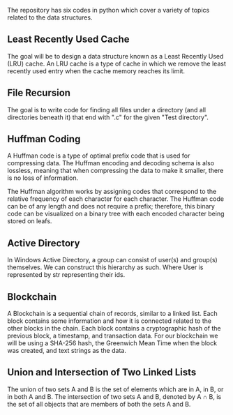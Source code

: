 The repository has six codes in python which cover a variety of topics related to the data structures.

## Least Recently Used Cache
The goal will be to design a data structure known as a Least Recently Used (LRU) cache. An LRU cache is a type of cache in which we remove the least recently used entry when the cache memory reaches its limit.

##  File Recursion
  The goal is to write code for finding all files under a directory (and all directories beneath it) that end with ".c" for the given "Test directory".

## Huffman Coding
A Huffman code is a type of optimal prefix code that is used for compressing data. The Huffman encoding and decoding schema is also lossless, meaning that when compressing the data to make it smaller, there is no loss of information.

The Huffman algorithm works by assigning codes that correspond to the relative frequency of each character for each character. The Huffman code can be of any length and does not require a prefix; therefore, this binary code can be visualized on a binary tree with each encoded character being stored on leafs.

## Active Directory
In Windows Active Directory, a group can consist of user(s) and group(s) themselves. We can construct this hierarchy as such. Where User is represented by str representing their ids.

## Blockchain
A Blockchain is a sequential chain of records, similar to a linked list. Each block contains some information and how it is connected related to the other blocks in the chain. Each block contains a cryptographic hash of the previous block, a timestamp, and transaction data. For our blockchain we will be using a SHA-256 hash, the Greenwich Mean Time when the block was created, and text strings as the data.

## Union and Intersection of Two Linked Lists
The union of two sets A and B is the set of elements which are in A, in B, or in both A and B. The intersection of two sets A and B, denoted by A ∩ B, is the set of all objects that are members of both the sets A and B.
